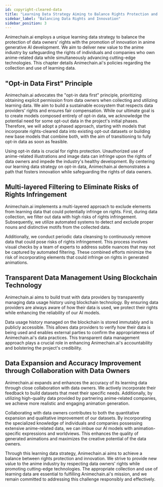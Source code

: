 ```yaml
---
id: copyright-cleared-data
title: "Learning Data Strategy Aiming to Balance Rights Protection and Innovation"
sidebar_label: "Balancing Data Rights and Innovation"
sidebar_position: 3
---
```


Animechain.ai employs a unique learning data strategy to balance the protection of data owners' rights with the promotion of innovation in anime generative AI development. We aim to deliver new value to the anime industry by safeguarding the rights of individuals and companies who own anime-related data while simultaneously advancing cutting-edge technologies. This chapter details Animechain.ai's policies regarding the collection and use of learning data.


## "Opt-in Data First" Principle

Animechain.ai advocates the "opt-in data first" principle, prioritizing obtaining explicit permission from data owners when collecting and utilizing learning data. We aim to build a sustainable ecosystem that respects data providers' rights and ensures fair compensation. While our ultimate goal is to create models composed entirely of opt-in data, we acknowledge the potential need for some opt-out data in the project's initial phases. Therefore, we will adopt a phased approach, starting with models that incorporate rights-cleared data into existing opt-out datasets or building new base models that combine both, with the aim of transitioning to fully opt-in data as soon as feasible.

Using opt-in data is crucial for rights protection. Unauthorized use of anime-related illustrations and image data can infringe upon the rights of data owners and impede the industry's healthy development. By centering our learning data strategy on opt-in data, Animechain.ai demonstrates a path that fosters innovation while safeguarding the rights of data owners.


## Multi-layered Filtering to Eliminate Risks of Rights Infringement

Animechain.ai implements a multi-layered approach to exclude elements from learning data that could potentially infringe on rights. First, during data collection, we filter out data with high risks of rights infringement. Subsequently, we utilize automated systems to detect and exclude proper nouns and distinctive motifs from the collected data.

Additionally, we conduct periodic data cleansing to continuously remove data that could pose risks of rights infringement. This process involves visual checks by a team of experts to address subtle nuances that may not be captured by automated filtering. These combined efforts minimize the risk of incorporating elements that could infringe on rights in generated animations.


## Transparent Data Management Using Blockchain Technology

Animechain.ai aims to build trust with data providers by transparently managing data usage history using blockchain technology. By ensuring data providers are always aware of how their data is used, we protect their rights while enhancing the reliability of our AI models.

Data usage history managed on the blockchain is stored immutably and is publicly accessible. This allows data providers to verify how their data is being used and enables external parties to confirm the appropriateness of Animechain.ai's data practices. This transparent data management approach plays a crucial role in enhancing Animechain.ai's accountability and bolstering the project's credibility.


## Data Expansion and Accuracy Improvement through Collaboration with Data Owners

Animechain.ai expands and enhances the accuracy of its learning data through close collaboration with data owners. We actively incorporate their feedback to build datasets that meet their specific needs. Additionally, by utilizing high-quality data provided by partnering anime-related companies, we achieve more realistic and engaging animation generation.

Collaborating with data owners contributes to both the quantitative expansion and qualitative improvement of our datasets. By incorporating the specialized knowledge of individuals and companies possessing extensive anime-related data, we can imbue our AI models with animation-specific expressions and worldviews. This enhances the quality of generated animations and maximizes the creative potential of the data owners.

Through this learning data strategy, Animechain.ai aims to achieve a balance between rights protection and innovation. We strive to provide new value to the anime industry by respecting data owners' rights while promoting cutting-edge technologies. The appropriate collection and use of learning data are essential to fulfilling Animechain.ai's mission, and we remain committed to addressing this challenge responsibly and effectively.
